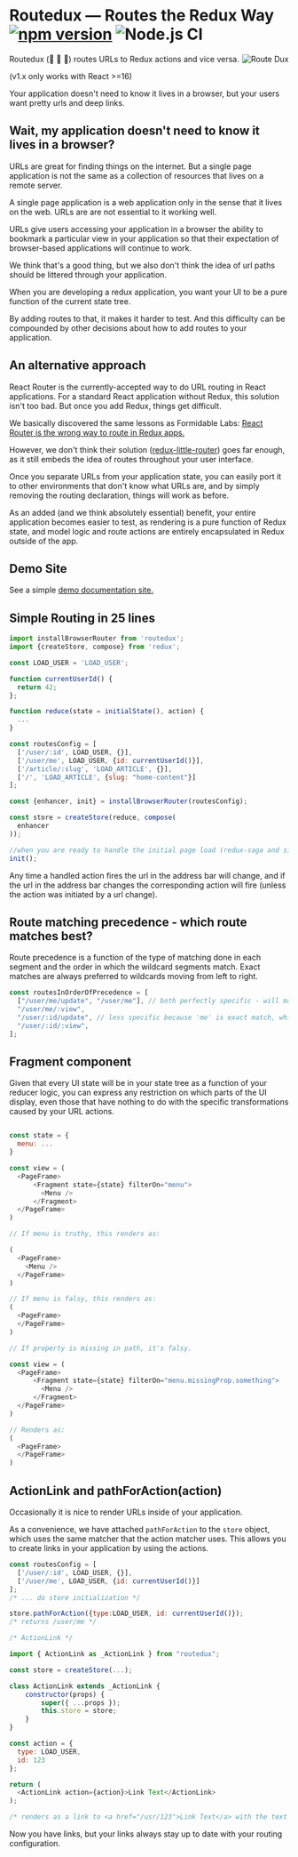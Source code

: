 # Routedux — Routes the Redux Way [![npm version](https://badge.fury.io/js/routedux.svg)](https://badge.fury.io/js/routedux) ![Node.js CI](https://github.com/cjdev/routedux/workflows/Node.js%20CI/badge.svg)

<img alt="Route Dux" src="https://upload.wikimedia.org/wikipedia/commons/thumb/d/da/Ducks_crossing_the_road_sign.png/92px-Ducks_crossing_the_road_sign.png" align="right" />

Routedux (:duck: :duck: :duck:) routes URLs to Redux actions and vice versa.

(v1.x only works with React >=16)

Your application doesn't need to know it lives in a browser, but your
users want pretty urls and deep links.

## Wait, my application doesn't need to know it lives in a browser?

URLs are great for finding things on the internet. But a single page
application is not the same as a collection of resources that lives on
a remote server.

A single page application is a web application only in the sense that
it lives on the web. URLs are are not essential
to it working well.

URLs give users accessing your application in a browser the ability to
bookmark a particular view in your application so that their
expectation of browser-based applications will continue to work.

We think that's a good thing, but we also don't think the idea of url
paths should be littered through your application.

When you are developing a redux application, you want your UI to be a
pure function of the current state tree.

By adding routes to that, it makes it harder to test. And this
difficulty can be compounded by other decisions about how to add
routes to your application.

## An alternative approach

React Router is the currently-accepted way to do URL routing in React
applications. For a standard React application without Redux, this
solution isn't too bad. But once you add Redux, things get difficult.

We basically discovered the same lessons as Formidable Labs:
[React Router is the wrong way to route in Redux apps.](http://formidable.com/blog/2016/07/11/let-the-url-do-the-talking-part-1-the-pain-of-react-router-in-redux/)

However, we don't think their solution
([redux-little-router](https://github.com/FormidableLabs/redux-little-router))
goes far enough, as it still embeds the idea of routes throughout your
user interface.

Once you separate URLs from your application state, you can easily
port it to other environments that don't know what URLs are, and by
simply removing the routing declaration, things will work as before.

As an added (and we think absolutely essential) benefit, your entire
application becomes easier to test, as rendering is a pure function of
Redux state, and model logic and route actions are entirely
encapsulated in Redux outside of the app.

## Demo Site

See a simple [demo documentation site.](https://github.com/cjdev/routedux-docs-demo)

## Simple Routing in 25 lines

```javascript
import installBrowserRouter from 'routedux';
import {createStore, compose} from 'redux';

const LOAD_USER = 'LOAD_USER';

function currentUserId() {
  return 42;
};

function reduce(state = initialState(), action) {
  ...
}

const routesConfig = [
  ['/user/:id', LOAD_USER, {}],
  ['/user/me', LOAD_USER, {id: currentUserId()}],
  ['/article/:slug', 'LOAD_ARTICLE', {}],
  ['/', 'LOAD_ARTICLE', {slug: "home-content"}]
];

const {enhancer, init} = installBrowserRouter(routesConfig);

const store = createStore(reduce, compose(
  enhancer
));

//when you are ready to handle the initial page load (redux-saga and similar libraries necessitate this being separte)
init();

```

Any time a handled action fires the url in the address bar will
change, and if the url in the address bar changes the corresponding
action will fire (unless the action was initiated by a url change).

## Route matching precedence - which route matches best?

Route precedence is a function of the type of matching done in each
segment and the order in which the wildcard segments match. Exact
matches are always preferred to wildcards moving from left to right.

```javascript
const routesInOrderOfPrecedence = [
  ["/user/me/update", "/user/me"], // both perfectly specific - will match above any wildcard route
  "/user/me/:view",
  "/user/:id/update", // less specific because 'me' is exact match, while :id is a wildcard
  "/user/:id/:view",
];
```

## Fragment component

Given that every UI state will be in your state tree as a function of
your reducer logic, you can express any restriction on which parts of
the UI display, even those that have nothing to do with the specific
transformations caused by your URL actions.

```javascript

const state = {
  menu: ...
}

const view = (
  <PageFrame>
      <Fragment state={state} filterOn="menu">
        <Menu />
      </Fragment>
  </PageFrame>
)

// If menu is truthy, this renders as:

(
  <PageFrame>
    <Menu />
  </PageFrame>
)

// If menu is falsy, this renders as:
(
  <PageFrame>
  </PageFrame>
)

// If property is missing in path, it's falsy.

const view = (
  <PageFrame>
      <Fragment state={state} filterOn="menu.missingProp.something">
        <Menu />
      </Fragment>
  </PageFrame>
)

// Renders as:
(
  <PageFrame>
  </PageFrame>
)

```

## ActionLink and pathForAction(action)

Occasionally it is nice to render URLs inside of your application.

As a convenience, we have attached `pathForAction` to the `store`
object, which uses the same matcher that the action matcher uses.
This allows you to create links in your application by using the
actions.

```javascript
const routesConfig = [
  ['/user/:id', LOAD_USER, {}],
  ['/user/me', LOAD_USER, {id: currentUserId()}]
];
/* ... do store initialization */

store.pathForAction({type:LOAD_USER, id: currentUserId()});
/* returns /user/me */

/* ActionLink */

import { ActionLink as _ActionLink } from "routedux";

const store = createStore(...);

class ActionLink extends _ActionLink {
    constructor(props) {
        super({ ...props });
        this.store = store;
    }
}

const action = {
  type: LOAD_USER,
  id: 123
};

return (
  <ActionLink action={action}>Link Text</ActionLink>
);

/* renders as a link to <a href="/usr/123">Link Text</a> with the text */
```

Now you have links, but your links always stay up to date with your
routing configuration.
